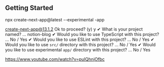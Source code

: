 ## Getting Started

npx create-next-app@latest --experimental -app

create-next-app@13.1.2
Ok to proceed? (y) y
✔ What is your project named? … notion-blog
✔ Would you like to use TypeScript with this project? … No / Yes
✔ Would you like to use ESLint with this project? … No / Yes
✔ Would you like to use `src/` directory with this project? … No / Yes
✔ Would you like to use experimental `app/` directory with this project? … No / Yes

https://www.youtube.com/watch?v=puIQhnjOfbc
